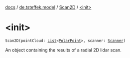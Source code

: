 [docs](../../index.md) / [de.tsteffek.model](../index.md) / [Scan2D](index.md) / [&lt;init&gt;](./-init-.md)

# &lt;init&gt;

`Scan2D(pointCloud: `[`List`](https://kotlinlang.org/api/latest/jvm/stdlib/kotlin.collections/-list/index.html)`<`[`PolarPoint`](../../de.tsteffek.model.geometry/-polar-point/index.md)`>, scanner: `[`Scanner`](../-scanner/index.md)`)`

An object containing the results of a radial 2D lidar scan.

